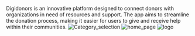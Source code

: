 Digidonors is an innovative platform designed to connect donors with organizations in need of resources and support. The app aims to streamline the donation process, making it easier for users to give and receive help within their communities.
![Category_selection](https://github.com/user-attachments/assets/cef19855-34cd-4bfc-a4fb-41ff3e9b0d13)
![home_page](https://github.com/user-attachments/assets/2a90e277-8306-4be1-ac57-10914d80ed82)
![logo](https://github.com/user-attachments/assets/e8ab66f5-e561-4d55-9484-85bc97c9f64b)
